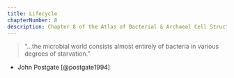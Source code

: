 ```yaml
---
title: Lifecycle
chapterNumber: 8
description: Chapter 8 of the Atlas of Bacterial & Archaeal Cell Structure covers structures related to specialized microbial lifecycles
---
```

> “...the microbial world consists almost entirely of bacteria in various degrees of starvation.”  
- John Postgate [@postgate1994]

